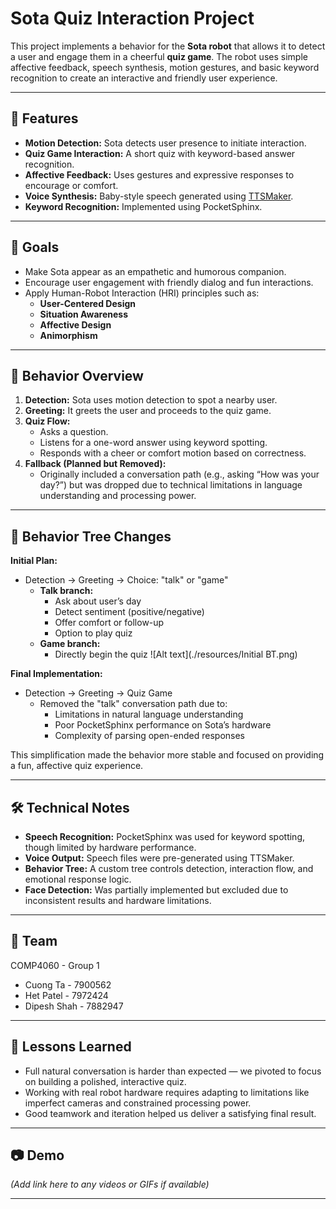 # Sota Quiz Interaction Project

This project implements a behavior for the **Sota robot** that allows it to detect a user and engage them in a cheerful **quiz game**. The robot uses simple affective feedback, speech synthesis, motion gestures, and basic keyword recognition to create an interactive and friendly user experience.

---

## 👾 Features

- **Motion Detection:** Sota detects user presence to initiate interaction.
- **Quiz Game Interaction:** A short quiz with keyword-based answer recognition.
- **Affective Feedback:** Uses gestures and expressive responses to encourage or comfort.
- **Voice Synthesis:** Baby-style speech generated using [TTSMaker](https://ttsmaker.com/).
- **Keyword Recognition:** Implemented using PocketSphinx.

---

## 🎯 Goals

- Make Sota appear as an empathetic and humorous companion.
- Encourage user engagement with friendly dialog and fun interactions.
- Apply Human-Robot Interaction (HRI) principles such as:
  - **User-Centered Design**
  - **Situation Awareness**
  - **Affective Design**
  - **Animorphism**

---

## 🧠 Behavior Overview

1. **Detection:** Sota uses motion detection to spot a nearby user.
2. **Greeting:** It greets the user and proceeds to the quiz game.
3. **Quiz Flow:**
   - Asks a question.
   - Listens for a one-word answer using keyword spotting.
   - Responds with a cheer or comfort motion based on correctness.
4. **Fallback (Planned but Removed):**
   - Originally included a conversation path (e.g., asking “How was your day?”) but was dropped due to technical limitations in language understanding and processing power.

---

## 🌲 Behavior Tree Changes

**Initial Plan:**
- Detection → Greeting → Choice: "talk" or "game"
  - **Talk branch:**
    - Ask about user’s day
    - Detect sentiment (positive/negative)
    - Offer comfort or follow-up
    - Option to play quiz
  - **Game branch:**
    - Directly begin the quiz
![Alt text](./resources/Initial BT.png)

**Final Implementation:**
- Detection → Greeting → Quiz Game
  - Removed the "talk" conversation path due to:
    - Limitations in natural language understanding
    - Poor PocketSphinx performance on Sota’s hardware
    - Complexity of parsing open-ended responses

This simplification made the behavior more stable and focused on providing a fun, affective quiz experience.

---

## 🛠️ Technical Notes

- **Speech Recognition:** PocketSphinx was used for keyword spotting, though limited by hardware performance.
- **Voice Output:** Speech files were pre-generated using TTSMaker.
- **Behavior Tree:** A custom tree controls detection, interaction flow, and emotional response logic.
- **Face Detection:** Was partially implemented but excluded due to inconsistent results and hardware limitations.

---

## 🤝 Team

COMP4060 - Group 1

- Cuong Ta - 7900562
- Het Patel - 7972424
- Dipesh Shah - 7882947

---

## 📌 Lessons Learned

- Full natural conversation is harder than expected — we pivoted to focus on building a polished, interactive quiz.
- Working with real robot hardware requires adapting to limitations like imperfect cameras and constrained processing power.
- Good teamwork and iteration helped us deliver a satisfying final result.

---

## 📷 Demo

*(Add link here to any videos or GIFs if available)*

---
